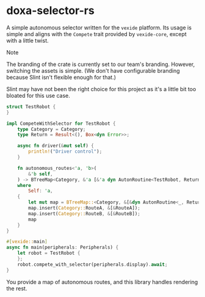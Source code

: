 # doxa-selector-rs

A simple autonomous selector written for the `vexide` platform. Its usage is simple and aligns with the `Compete` trait provided by `vexide-core`, except with a little twist.

> [!NOTE]
> The branding of the crate is currently set to our team's branding. However, switching the assets is simple. (We don't have configurable branding because Slint isn't flexible enough for that.)
>
> Slint may have not been the right choice for this project as it's a little bit too bloated for this use case.

```rust
struct TestRobot {
}

impl CompeteWithSelector for TestRobot {
    type Category = Category;
    type Return = Result<(), Box<dyn Error>>;

    async fn driver(&mut self) {
        println!("Driver control");
    }

    fn autonomous_routes<'a, 'b>(
        &'b self,
    ) -> BTreeMap<Category, &'a [&'a dyn AutonRoutine<TestRobot, Return = Self::Return>]>
    where
        Self: 'a,
    {
        let mut map = BTreeMap::<Category, &[&dyn AutonRoutine<_, Return = _>]>::new();
        map.insert(Category::RouteA, &[&RouteA]);
        map.insert(Category::RouteB, &[&RouteB]);
        map
    }
}

#[vexide::main]
async fn main(peripherals: Peripherals) {
    let robot = TestRobot {
    };
    robot.compete_with_selector(peripherals.display).await;
}
```

You provide a map of autonomous routes, and this library handles rendering the rest.
